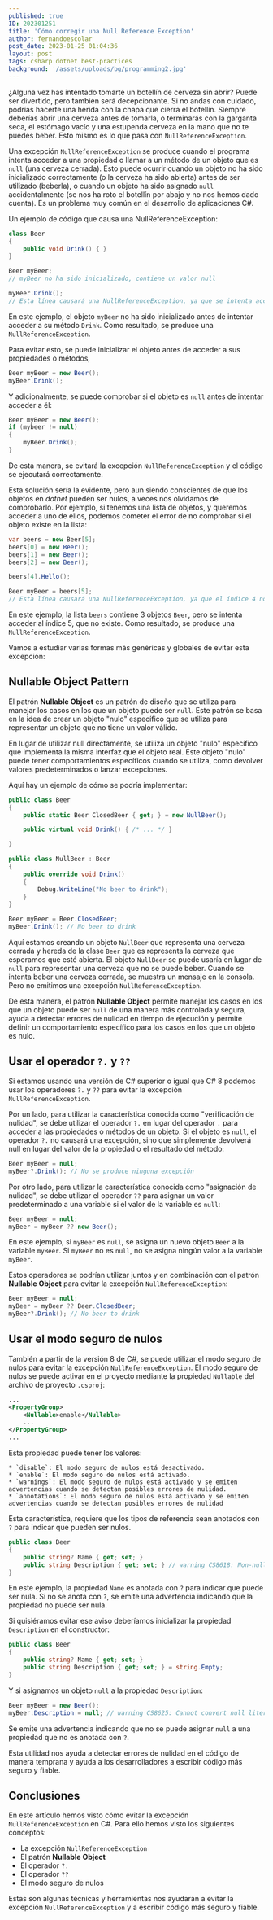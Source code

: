 ```yaml
---
published: true
ID: 202301251
title: 'Cómo corregir una Null Reference Exception'
author: fernandoescolar
post_date: 2023-01-25 01:04:36
layout: post
tags: csharp dotnet best-practices
background: '/assets/uploads/bg/programming2.jpg'
---
```


¿Alguna vez has intentado tomarte un botellín de cerveza sin abrir? Puede ser divertido, pero también será decepcionante. Si no andas con cuidado, podrías hacerte una herida con la chapa que cierra el botellín. Siempre deberías abrir una cerveza antes de tomarla, o terminarás con la garganta seca, el estómago vacío y una estupenda cerveza en la mano que no te puedes beber.<!--break--> Esto mismo es lo que pasa con `NullReferenceException`.

Una excepción `NullReferenceException` se produce cuando el programa intenta acceder a una propiedad o llamar a un método de un objeto que es `null` (una cerveza cerrada). Esto puede ocurrir cuando un objeto no ha sido inicializado correctamente (o la cerveza ha sido abierta) antes de ser utilizado (beberla), o cuando un objeto ha sido asignado `null` accidentalmente (se nos ha roto el botellín por abajo y no nos hemos dado cuenta). Es un problema muy común en el desarrollo de aplicaciones C#.

Un ejemplo de código que causa una NullReferenceException:

```csharp
class Beer
{
    public void Drink() { }
}

Beer myBeer;
// myBeer no ha sido inicializado, contiene un valor null

myBeer.Drink();
// Esta línea causará una NullReferenceException, ya que se intenta acceder a una método de un objeto null
```

En este ejemplo, el objeto `myBeer` no ha sido inicializado antes de intentar acceder a su método `Drink`. Como resultado, se produce una `NullReferenceException`.

Para evitar esto, se puede inicializar el objeto antes de acceder a sus propiedades o métodos,

```csharp
Beer myBeer = new Beer();
myBeer.Drink();

```

Y adicionalmente, se puede comprobar si el objeto es `null` antes de intentar acceder a él:

```csharp
Beer myBeer = new Beer();
if (mybeer != null)
{
    myBeer.Drink();
}
```

De esta manera, se evitará la excepción `NullReferenceException` y el código se ejecutará correctamente.

Esta solución sería la evidente, pero aun siendo conscientes de que los objetos en *dotnet* pueden ser nulos, a veces nos olvidamos de comprobarlo. Por ejemplo, si tenemos una lista de objetos, y queremos acceder a uno de ellos, podemos cometer el error de no comprobar si el objeto existe en la lista:

```csharp
var beers = new Beer[5];
beers[0] = new Beer();
beers[1] = new Beer();
beers[2] = new Beer();

beers[4].Hello();

Beer myBeer = beers[5];
// Esta línea causará una NullReferenceException, ya que el índice 4 no ha sido inicializado en la lista
```

En este ejemplo, la lista `beers` contiene 3 objetos `Beer`, pero se intenta acceder al índice 5, que no existe. Como resultado, se produce una `NullReferenceException`.

Vamos a estudiar varias formas más genéricas y globales de evitar esta excepción:


## Nullable Object Pattern

El patrón **Nullable Object** es un patrón de diseño que se utiliza para manejar los casos en los que un objeto puede ser `null`. Este patrón se basa en la idea de crear un objeto "nulo" específico que se utiliza para representar un objeto que no tiene un valor válido.

En lugar de utilizar null directamente, se utiliza un objeto "nulo" específico que implementa la misma interfaz que el objeto real. Este objeto "nulo" puede tener comportamientos específicos cuando se utiliza, como devolver valores predeterminados o lanzar excepciones.

Aquí hay un ejemplo de cómo se podría implementar:

```csharp
public class Beer
{
    public static Beer ClosedBeer { get; } = new NullBeer();

    public virtual void Drink() { /* ... */ }

}

public class NullBeer : Beer
{
    public override void Drink()
    {
        Debug.WriteLine("No beer to drink");
    }
}

Beer myBeer = Beer.ClosedBeer;
myBeer.Drink(); // No beer to drink
```

Aquí estamos creando un objeto `NullBeer` que representa una cerveza cerrada y hereda de la clase `Beer` que es representa la cerveza que esperamos que esté abierta. El objeto `NullBeer`  se puede usaría en lugar de `null` para representar una cerveza que no se puede beber. Cuando se intenta beber una cerveza cerrada, se muestra un mensaje en la consola. Pero no emitimos una excepción `NullReferenceException`.

De esta manera, el patrón **Nullable Object** permite manejar los casos en los que un objeto puede ser `null` de una manera más controlada y segura, ayuda a detectar errores de nulidad en tiempo de ejecución y permite definir un comportamiento específico para los casos en los que un objeto es nulo.

## Usar el operador `?.` y `??`

Si estamos usando una versión de C# superior o igual que C# 8 podemos usar los operadores `?.` y `??` para evitar la excepción `NullReferenceException`.

Por un lado, para utilizar la característica conocida como "verificación de nulidad", se debe utilizar el operador `?.` en lugar del operador `.` para acceder a las propiedades o métodos de un objeto. Si el objeto es `null`, el operador  `?.` no causará una excepción, sino que simplemente devolverá null en lugar del valor de la propiedad o el resultado del método:

```csharp
Beer myBeer = null;
myBeer?.Drink(); // No se produce ninguna excepción
```

Por otro lado, para utilizar la característica conocida como "asignación de nulidad", se debe utilizar el operador `??` para asignar un valor predeterminado a una variable si el valor de la variable es `null`:

```csharp
Beer myBeer = null;
myBeer = myBeer ?? new Beer();
```

En este ejemplo, si `myBeer` es `null`, se asigna un nuevo objeto `Beer` a la variable `myBeer`. Si `myBeer` no es `null`, no se asigna ningún valor a la variable `myBeer`.

Estos operadores se podrían utilizar juntos y en combinación con el patrón **Nullable Object** para evitar la excepción `NullReferenceException`:

```csharp
Beer myBeer = null;
myBeer = myBeer ?? Beer.ClosedBeer;
myBeer?.Drink(); // No beer to drink
```

## Usar el modo seguro de nulos

También a partir de la versión 8 de C#, se puede utilizar el modo seguro de nulos para evitar la excepción `NullReferenceException`. El modo seguro de nulos se puede activar en el proyecto mediante la propiedad `Nullable` del archivo de proyecto `.csproj`:

```xml
...
<PropertyGroup>
    <Nullable>enable</Nullable>
    ...
</PropertyGroup>
...
```

Esta propiedad puede tener los valores:

    * `disable`: El modo seguro de nulos está desactivado.
    * `enable`: El modo seguro de nulos está activado.
    * `warnings`: El modo seguro de nulos está activado y se emiten advertencias cuando se detectan posibles errores de nulidad.
    * `annotations`: El modo seguro de nulos está activado y se emiten advertencias cuando se detectan posibles errores de nulidad

Esta característica, requiere que los tipos de referencia sean anotados con `?` para indicar que pueden ser nulos.

```csharp
public class Beer
{
    public string? Name { get; set; }
    public string Description { get; set; } // warning CS8618: Non-nullable property 'Name' must contain a non-null value when exiting constructor. Consider declaring the property as nullable.
}
```

En este ejemplo, la propiedad `Name` es anotada con `?` para indicar que puede ser nula. Si no se anota con `?`, se emite una advertencia indicando que la propiedad no puede ser nula.

Si quisiéramos evitar ese aviso deberíamos inicializar la propiedad `Description` en el constructor:

```csharp
public class Beer
{
    public string? Name { get; set; }
    public string Description { get; set; } = string.Empty;
}
```

Y si asignamos un objeto `null` a la propiedad `Description`:

```csharp
Beer myBeer = new Beer();
myBeer.Description = null; // warning CS8625: Cannot convert null literal to non-nullable reference type.
```

Se emite una advertencia indicando que no se puede asignar `null` a una propiedad que no es anotada con `?`.

Esta utilidad nos ayuda a detectar errores de nulidad en el código de manera temprana y ayuda a los desarrolladores a escribir código más seguro y fiable.

## Conclusiones

En este artículo hemos visto cómo evitar la excepción `NullReferenceException` en C#. Para ello hemos visto los siguientes conceptos:

  * La excepción `NullReferenceException`
  * El patrón **Nullable Object**
  * El operador `?.`
  * El operador `??`
  * El modo seguro de nulos

Estas son algunas técnicas y herramientas nos ayudarán a evitar la excepción `NullReferenceException` y a escribir código más seguro y fiable.

